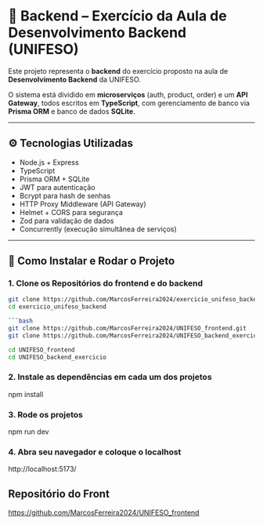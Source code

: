 # 🧠 Backend – Exercício da Aula de Desenvolvimento Backend (UNIFESO)

Este projeto representa o **backend** do exercício proposto na aula de **Desenvolvimento Backend** da UNIFESO.

O sistema está dividido em **microserviços** (auth, product, order) e um **API Gateway**, todos escritos em **TypeScript**, com gerenciamento de banco via **Prisma ORM** e banco de dados **SQLite**.

---

## ⚙️ Tecnologias Utilizadas

- Node.js + Express
- TypeScript 
- Prisma ORM + SQLite
- JWT para autenticação
- Bcrypt para hash de senhas
- HTTP Proxy Middleware (API Gateway)
- Helmet + CORS para segurança
- Zod para validação de dados
- Concurrently (execução simultânea de serviços)

---

## 🚀 Como Instalar e Rodar o Projeto

### 1. Clone os Repositórios do frontend e do backend

```bash
git clone https://github.com/MarcosFerreira2024/exercicio_unifeso_backend.git
cd exercicio_unifeso_backend

```bash
git clone https://github.com/MarcosFerreira2024/UNIFESO_frontend.git
git clone https://github.com/MarcosFerreira2024/UNIFESO_backend_exercicio.git

cd UNIFESO_frontend
cd UNIFESO_backend_exercicio
```

### 2. Instale as dependências em cada um dos projetos

npm install 

### 3. Rode os projetos 

npm run dev 

### 4. Abra seu navegador e coloque o localhost

http://localhost:5173/

## Repositório do Front

https://github.com/MarcosFerreira2024/UNIFESO_frontend
